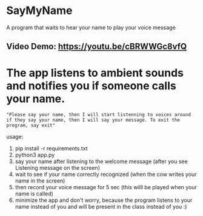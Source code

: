# SayMyName
A program that waits to hear your name to play your voice message


## Video Demo:  https://youtu.be/cBRWWGc8vfQ
# The app listens to ambient sounds and notifies you if someone calls your name.
    "Please say your name, then I will start listenning to voices around if they say your name, then I will say your message. To exit the program, say exit"

usage:

1. pip install -r requirements.txt
2. python3 app.py
3. say your name after listening to the welcome message (after you see Listening message on the screen)
4. wait to see if your name correctly recognized (when the cow writes your name in the screen)
5. then record your voice message for 5 sec (this willl be played when your name is called)
6. minimize the app and don't worry, because the program listens to your name instead of you and will be present in the class instead of you :)
